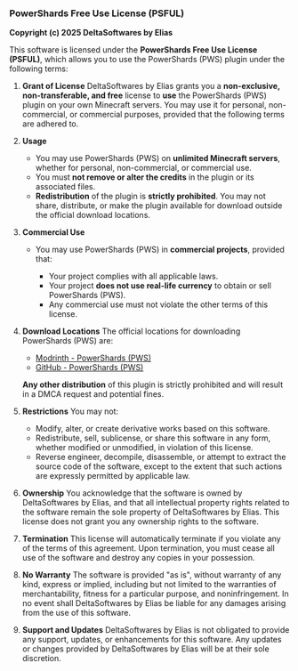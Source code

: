 ### PowerShards Free Use License (PSFUL)

**Copyright (c) 2025 DeltaSoftwares by Elias**

This software is licensed under the **PowerShards Free Use License (PSFUL)**, which allows you to use the PowerShards (PWS) plugin under the following terms:

1. **Grant of License**
   DeltaSoftwares by Elias grants you a **non-exclusive, non-transferable, and free** license to **use** the PowerShards (PWS) plugin on your own Minecraft servers. You may use it for personal, non-commercial, or commercial purposes, provided that the following terms are adhered to.

2. **Usage**

   * You may use PowerShards (PWS) on **unlimited Minecraft servers**, whether for personal, non-commercial, or commercial use.
   * You must **not remove or alter the credits** in the plugin or its associated files.
   * **Redistribution** of the plugin is **strictly prohibited**. You may not share, distribute, or make the plugin available for download outside the official download locations.

3. **Commercial Use**

   * You may use PowerShards (PWS) in **commercial projects**, provided that:

     * Your project complies with all applicable laws.
     * Your project **does not use real-life currency** to obtain or sell PowerShards (PWS).
     * Any commercial use must not violate the other terms of this license.

4. **Download Locations**
   The official locations for downloading PowerShards (PWS) are:

   * [Modrinth - PowerShards (PWS)](https://modrinth.com/project/powershards-%28pws%29)
   * [GitHub - PowerShards (PWS)](https://github.com/Catspindev01/PowerShards)

   **Any other distribution** of this plugin is strictly prohibited and will result in a DMCA request and potential fines.

5. **Restrictions**
   You may not:

   * Modify, alter, or create derivative works based on this software.
   * Redistribute, sell, sublicense, or share this software in any form, whether modified or unmodified, in violation of this license.
   * Reverse engineer, decompile, disassemble, or attempt to extract the source code of the software, except to the extent that such actions are expressly permitted by applicable law.

6. **Ownership**
   You acknowledge that the software is owned by DeltaSoftwares by Elias, and that all intellectual property rights related to the software remain the sole property of DeltaSoftwares by Elias. This license does not grant you any ownership rights to the software.

7. **Termination**
   This license will automatically terminate if you violate any of the terms of this agreement. Upon termination, you must cease all use of the software and destroy any copies in your possession.

8. **No Warranty**
   The software is provided "as is", without warranty of any kind, express or implied, including but not limited to the warranties of merchantability, fitness for a particular purpose, and noninfringement. In no event shall DeltaSoftwares by Elias be liable for any damages arising from the use of this software.

9. **Support and Updates**
   DeltaSoftwares by Elias is not obligated to provide any support, updates, or enhancements for this software. Any updates or changes provided by DeltaSoftwares by Elias will be at their sole discretion.
